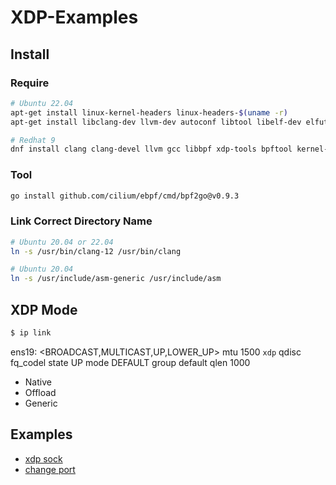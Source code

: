 # XDP-Examples

## Install

### Require

```bash
# Ubuntu 22.04
apt-get install linux-kernel-headers linux-headers-$(uname -r)
apt-get install libclang-dev llvm-dev autoconf libtool libelf-dev elfutils bpfcc-tools linux-tools-common gcc-multilib clang-12 libelf-dev strace tar bpfcc-tools gcc

# Redhat 9
dnf install clang clang-devel llvm gcc libbpf xdp-tools bpftool kernel-devel kernel-headers glibc-devel.i686
```

### Tool

```bash
go install github.com/cilium/ebpf/cmd/bpf2go@v0.9.3
```

### Link Correct Directory Name

```bash
# Ubuntu 20.04 or 22.04
ln -s /usr/bin/clang-12 /usr/bin/clang

# Ubuntu 20.04
ln -s /usr/include/asm-generic /usr/include/asm
```

## XDP Mode

```bash
$ ip link
```

ens19: <BROADCAST,MULTICAST,UP,LOWER_UP> mtu 1500 `xdp` qdisc fq_codel state UP mode DEFAULT group default qlen 1000

- Native
- Offload
- Generic

## Examples

- [xdp sock](https://github.com/cody0704/xdp-examples/tree/master/ebpf/xdp_sock)
- [change port](https://github.com/cody0704/xdp-examples/tree/master/ebpf/change_port)
